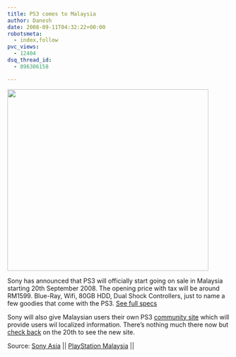 ```yaml
---
title: PS3 comes to Malaysia
author: Danesh
date: 2008-09-11T04:32:22+00:00
robotsmeta:
  - index,follow
pvc_views:
  - 12404
dsq_thread_id:
  - 896306158

---
```

[<img loading="lazy" class="alignnone size-medium wp-image-895" title="PlayStation 3" src="/wp-content/uploads/2008/09/playstation_3.jpg" alt="" width="455" height="410" />][1]

Sony has announced that PS3 will officially start going on sale in Malaysia starting 20th September 2008. The opening price with tax will be around RM1599. Blue-Ray, Wifi, 80GB HDD, Dual Shock Controllers, just to name a few goodies that come with the PS3. [See full specs][2]

Sony will also give Malaysian users their own PS3 [community site][3] which will provide users wil localized information. There&#8217;s nothing much there now but [check back][3] on the 20th to see the new site.

Source: [Sony Asia][2] || [PlayStation Malaysia][3] ||

 [1]: /wp-content/uploads/2008/09/playstation_3.jpg
 [2]: http://asia.playstation.com/eng_my/index.php?q=node/653
 [3]: http://asia.playstation.com/eng_my/index.php